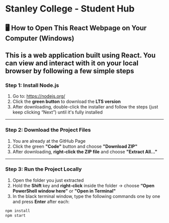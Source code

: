 # Stanley College - Student Hub

## 🖥️ How to Open This React Webpage on Your Computer (Windows)

## This is a web application built using React. You can view and interact with it on your local browser by following a few simple steps

### Step 1: Install Node.js

1. Go to: https://nodejs.org/
2. Click the **green button** to download the **LTS version**
3. After downloading, double-click the installer and follow the steps (just keep clicking “Next”) until it's fully installed

---

### Step 2: Download the Project Files

1. You are already at the GitHub Page
2. Click the green **"Code"** button and choose **"Download ZIP"**
3. After downloading, **right-click the ZIP file** and choose **"Extract All..."**

---

### Step 3: Run the Project Locally

1. Open the folder you just extracted
2. Hold the **Shift** key and **right-click** inside the folder → choose **“Open PowerShell window here”** or **"Open in Terminal"**
3. In the black terminal window, type the following commands one by one and press **Enter** after each:

```bash
npm install
npm start
```
